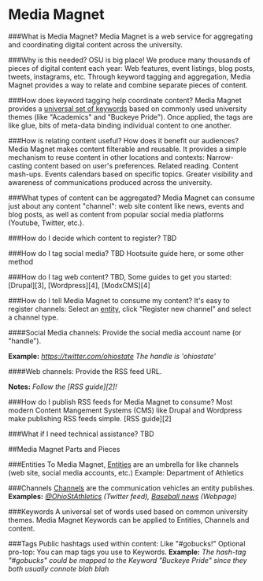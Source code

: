 Media Magnet
============

###What is Media Magnet?
Media Magnet is a web service for aggregating and coordinating digital content across the university.

###Why is this needed?
OSU is big place! We produce many thousands of pieces of digital content each year: Web features, event listings, blog posts, tweets, instagrams, etc. Through keyword tagging and aggregation, Media Magnet provides a way to relate and combine separate pieces of content.

###How does keyword tagging help coordinate content?
Media Magnet provides a [universal set of keywords][1] based on commonly used university themes (like "Academics" and "Buckeye Pride"). Once applied, the tags are like glue, bits of meta-data binding individual content to one another.

###How is relating content useful? How does it benefit our audiences?
Media Magnet makes content filterable and reusable. It provides a simple mechanism to reuse content in other locations and contexts: Narrow-casting content based on user's preferences. Related reading. Content mash-ups. Events calendars based on specific topics. Greater visibility and awareness of communications produced across the university.

###What types of content can be aggregated?
Media Magnet can consume just about any content "channel": web site content like news, events and blog posts, as well as content from popular social media platforms (Youtube, Twitter, etc.).

###How do I decide which content to register?
TBD

###How do I tag social media?
TBD Hootsuite guide here, or some other method

###How do I tag web content?
TBD, Some guides to get you started: [Drupal][3], [Wordpress][4], [ModxCMS][4]

###How do I tell Media Magnet to consume my content?
It's easy to register channels: Select an [entity](https://mediamagnet.osu.edu/entities/), click "Register new channel" and select a channel type.

####Social Media channels:
Provide the social media account name (or "handle"). 

**Example:** *https://twitter.com/ohiostate*
*The handle is 'ohiostate'* 

####Web channels:
Provide the RSS feed URL.

**Notes:** *Follow the [RSS guide][2]!*

###How do I publish RSS feeds for Media Magnet to consume?
Most modern Content Mangement Systems (CMS) like Drupal and Wordpress make publishing RSS feeds simple. [RSS guide][2]

###What if I need technical assistance?
TBD

[1]: /keywords

##Media Magnet Parts and Pieces

###Entities
To Media Magnet, [Entities](entities/README.md) are an umbrella for like channels (web site, social media accounts, etc.)
Example: Department of Athletics

###Channels
[Channels](entities/README.md) are the communication vehicles an entity publishes. 
**Examples:** *[@OhioStAthletics](https://twitter.com/OhioStAthletics) (Twitter feed), 
[Baseball news](http://www.ohiostatebuckeyes.com/sports/m-basebl/spec-rel/osu-m-basebl-spec-rel.html) (Webpage)*

###Keywords
A universal set of words used based on common university themes. Media Magnet Keywords can be applied to Entities, Channels and content.

###Tags
Public hashtags used within content: Like "#gobucks!"
Optional pro-top: You can map tags you use to Keywords.
**Example:** *The hash-tag "#gobucks" could be mapped to the Keyword "Buckeye Pride" since they both usually connote blah blah*


